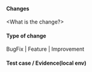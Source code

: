 #### Changes
<What is the change?>

#### Type of change
BugFix | Feature | Improvement

#### Test case / Evidence(local env)
